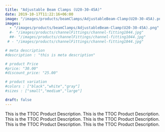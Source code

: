 ```yaml
---
title: "Adjustable Beam Clamps (U20-30-45A)"
date: 2019-10-17T11:22:16+06:00
image: "/images/products/beamClamps/AdjustableBeam-Clamp(U20-30-45A).png"
images: 
  - "/images/products/beamClamps/AdjustableBeam-Clamp(U20-30-45A).png"
  #- "/images/products/channelFittings/channel-fitting1044.jpg"
  ##- "/images/products/channelFittings/channel-fitting1044.jpg"
 # - "/images/products/channelFittings/channel-fitting1044.jpg"

# meta description
#description : "this is meta description"

# product Price
#price: "30.00"
#discount_price: "25.00"

# product variation
#colors : ["black","white","gray"]
#sizes : ["small","medium","large"]

draft: false
---
```


This is the TTOC Product Description. This is the TTOC Product Description. This is the TTOC Product Description. This is the TTOC Product Description. This is the TTOC Product Description. This is the TTOC Product Description. 